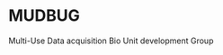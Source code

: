 # MUDBUG
Multi-Use Data acquisition Bio Unit development Group
<!-- ![alt text](https://github.com/a-s-sharma/MUDBUG/blob/main/mudbugLogo.jpg?raw=true) -->
